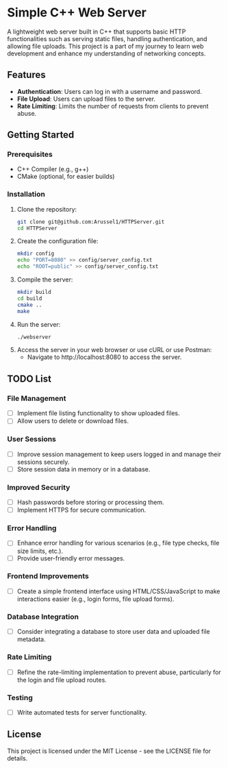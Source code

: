 # Simple C++ Web Server

A lightweight web server built in C++ that supports basic HTTP functionalities such as serving static files, handling authentication, and allowing file uploads. This project is a part of my journey to learn web development and enhance my understanding of networking concepts.

## Features

- **Authentication**: Users can log in with a username and password.
- **File Upload**: Users can upload files to the server.
- **Rate Limiting**: Limits the number of requests from clients to prevent abuse.

## Getting Started

### Prerequisites

- C++ Compiler (e.g., g++)
- CMake (optional, for easier builds)

### Installation

1. Clone the repository:
   ```bash
   git clone git@github.com:Arussel1/HTTPServer.git
   cd HTTPServer
2. Create the configuration file:
    ```bash
    mkdir config
    echo "PORT=8080" >> config/server_config.txt
    echo "ROOT=public" >> config/server_config.txt
    ```
3. Compile the server:
    ```bash
    mkdir build
    cd build
    cmake ..
    make
    ```
3. Run the server:
    ```bash
    ./webserver
    ```
4. Access the server in your web browser or use cURL or use Postman:
    * Navigate to http://localhost:8080 to access the server.

## TODO List

### File Management
- [ ] Implement file listing functionality to show uploaded files.
- [ ] Allow users to delete or download files.

### User Sessions
- [ ] Improve session management to keep users logged in and manage their sessions securely.
- [ ] Store session data in memory or in a database.

### Improved Security
- [ ] Hash passwords before storing or processing them.
- [ ] Implement HTTPS for secure communication.

### Error Handling
- [ ] Enhance error handling for various scenarios (e.g., file type checks, file size limits, etc.).
- [ ] Provide user-friendly error messages.

### Frontend Improvements
- [ ] Create a simple frontend interface using HTML/CSS/JavaScript to make interactions easier (e.g., login forms, file upload forms).

### Database Integration
- [ ] Consider integrating a database to store user data and uploaded file metadata.

### Rate Limiting
- [ ] Refine the rate-limiting implementation to prevent abuse, particularly for the login and file upload routes.

### Testing
- [ ] Write automated tests for server functionality.

## License

This project is licensed under the MIT License - see the LICENSE file for details.